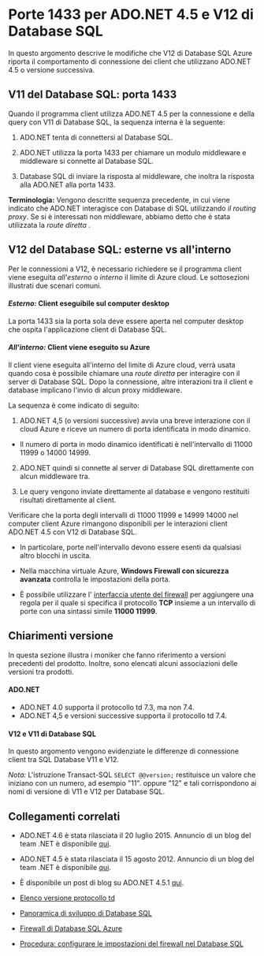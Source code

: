 <properties 
    pageTitle="Porte 1433 per Database SQL | Microsoft Azure"
    description="Connessioni client da ADO.NET a V12 di Database SQL Azure può succedere che ignorano il proxy e interagiscono direttamente con il database. Porte diverso da 1433 diventano importante."
    services="sql-database"
    documentationCenter=""
    authors="MightyPen"
    manager="jhubbard"
    editor="" />


<tags 
    ms.service="sql-database" 
    ms.workload="drivers"
    ms.tgt_pltfrm="na" 
    ms.devlang="na" 
    ms.topic="article" 
    ms.date="08/17/2016"
    ms.author="annemill"/>


# <a name="ports-beyond-1433-for-adonet-45-and-sql-database-v12"></a>Porte 1433 per ADO.NET 4.5 e V12 di Database SQL


In questo argomento descrive le modifiche che V12 di Database SQL Azure riporta il comportamento di connessione dei client che utilizzano ADO.NET 4.5 o versione successiva.


## <a name="v11-of-sql-database-port-1433"></a>V11 del Database SQL: porta 1433


Quando il programma client utilizza ADO.NET 4.5 per la connessione e della query con V11 di Database SQL, la sequenza interna è la seguente:


1. ADO.NET tenta di connettersi al Database SQL.

2. ADO.NET utilizza la porta 1433 per chiamare un modulo middleware e middleware si connette al Database SQL.

3. Database SQL di inviare la risposta al middleware, che inoltra la risposta alla ADO.NET alla porta 1433.


**Terminologia:** Vengono descritte sequenza precedente, in cui viene indicato che ADO.NET interagisce con Database di SQL utilizzando *il routing proxy*. Se si è interessati non middleware, abbiamo detto che è stata utilizzata la *route diretta* .


## <a name="v12-of-sql-database-outside-vs-inside"></a>V12 del Database SQL: esterne vs all'interno


Per le connessioni a V12, è necessario richiedere se il programma client viene eseguita *all'esterno* o *interno* il limite di Azure cloud. Le sottosezioni illustrati due scenari comuni.


#### <a name="outside-client-runs-on-your-desktop-computer"></a>*Esterno:* Client eseguibile sul computer desktop


La porta 1433 sia la porta sola deve essere aperta nel computer desktop che ospita l'applicazione client di Database SQL.


#### <a name="inside-client-runs-on-azure"></a>*All'interno:* Client viene eseguito su Azure


Il client viene eseguita all'interno del limite di Azure cloud, verrà usata quando cosa è possibile chiamare una *route diretta* per interagire con il server di Database SQL. Dopo la connessione, altre interazioni tra il client e database implicano l'invio di alcun proxy middleware.


La sequenza è come indicato di seguito:


1. ADO.NET 4,5 (o versioni successive) avvia una breve interazione con il cloud Azure e riceve un numero di porta identificata in modo dinamico.
 - Il numero di porta in modo dinamico identificati è nell'intervallo di 11000 11999 o 14000 14999.

2. ADO.NET quindi si connette al server di Database SQL direttamente con alcun middleware tra.

3. Le query vengono inviate direttamente al database e vengono restituiti risultati direttamente al client.


Verificare che la porta degli intervalli di 11000 11999 e 14999 14000 nel computer client Azure rimangono disponibili per le interazioni client ADO.NET 4.5 con V12 di Database SQL.

- In particolare, porte nell'intervallo devono essere esenti da qualsiasi altro blocchi in uscita.

- Nella macchina virtuale Azure, **Windows Firewall con sicurezza avanzata** controlla le impostazioni della porta.
 - È possibile utilizzare l' [interfaccia utente del firewall](http://msdn.microsoft.com/library/cc646023.aspx) per aggiungere una regola per il quale si specifica il protocollo **TCP** insieme a un intervallo di porte con una sintassi simile **11000 11999**.


## <a name="version-clarifications"></a>Chiarimenti versione


In questa sezione illustra i moniker che fanno riferimento a versioni precedenti del prodotto. Inoltre, sono elencati alcuni associazioni delle versioni tra prodotti.


#### <a name="adonet"></a>ADO.NET


- ADO.NET 4.0 supporta il protocollo td 7.3, ma non 7.4.
- ADO.NET 4,5 e versioni successive supporta il protocollo td 7.4.


#### <a name="sql-database-v11-and-v12"></a>V12 e V11 di Database SQL


In questo argomento vengono evidenziate le differenze di connessione client tra SQL Database V11 e V12.


*Nota:* L'istruzione Transact-SQL `SELECT @@version;` restituisce un valore che iniziano con un numero, ad esempio "11". oppure "12" e tali corrispondono ai nomi di versione di V11 e V12 per Database SQL.


## <a name="related-links"></a>Collegamenti correlati


- ADO.NET 4.6 è stata rilasciata il 20 luglio 2015. Annuncio di un blog del team .NET è disponibile [qui](http://blogs.msdn.com/b/dotnet/archive/2015/07/20/announcing-net-framework-4-6.aspx).


- ADO.NET 4.5 è stata rilasciata il 15 agosto 2012. Annuncio di un blog del team .NET è disponibile [qui](http://blogs.msdn.com/b/dotnet/archive/2012/08/15/announcing-the-release-of-net-framework-4-5-rtm-product-and-source-code.aspx).
 - È disponibile un post di blog su ADO.NET 4.5.1 [qui](http://blogs.msdn.com/b/dotnet/archive/2013/06/26/announcing-the-net-framework-4-5-1-preview.aspx).


- [Elenco versione protocollo td](http://www.freetds.org/userguide/tdshistory.htm)


- [Panoramica di sviluppo di Database SQL](sql-database-develop-overview.md)


- [Firewall di Database SQL Azure](sql-database-firewall-configure.md)


- [Procedura: configurare le impostazioni del firewall nel Database SQL](sql-database-configure-firewall-settings.md)


